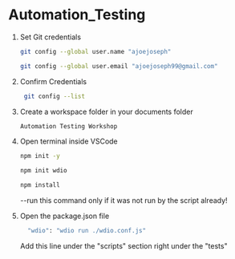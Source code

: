# Automation_Testing

1. Set Git credentials
   
   ```bash
   git config --global user.name "ajoejoseph"
   ```
   ```bash
   git config --global user.email "ajoejoseph99@gmail.com"
   ```
   
2. Confirm Credentials
   
    ```bash
     git config --list
     ```
3. Create a workspace folder in your documents folder
     ```bash
     Automation Testing Workshop
     ```
     
4. Open terminal inside VSCode
    ```bash
    npm init -y
    ```
     ```bash
     npm init wdio
     ```
     ```bash
     npm install
     ```
     --run this command only if it was not run by the script already!
        
3. Open the package.json file
   
    ```bash
      "wdio": "wdio run ./wdio.conf.js"
     ```
    Add this line under the "scripts" section right under the "tests"
   
